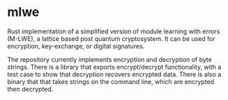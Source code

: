 # mlwe
Rust implementation of a simplified version of module learning with errors (M-LWE), a lattice based post quantum cryptosystem.  It can be used for encryption, key-exchange, or digital signatures.

The repository currently implements encryption and decryption of byte strings.  There is a library that exports encrypt/decrypt functionality, with a test case to show that decryption recovers encrypted data.  There is also a binary that  that takes strings on the command line, which are encrypted then decrypted.
